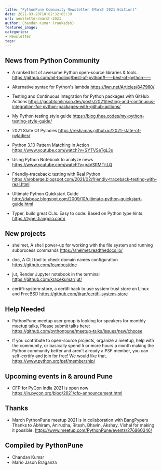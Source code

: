 ```yaml
---
title: "PythonPune Community Newsletter [March 2021 Edition]"
date: 2021-03-20T10:02:32+05:30
url: newsletter/march-2021
author: Chandan Kumar (raukadah)
featured_image:
categories:
- Newsletter
tags:
---
```


## News from Python Community

* A ranked list of awesome Python open-source libraries & tools. 
  https://github.com/ml-tooling/best-of-python#----best-of-python----

* Alternative syntax for Python's lambda 
  https://lwn.net/Articles/847960/

* Testing and Continuous Integration for Python packages with GitHub Actions 
  https://jacobtomlinson.dev/posts/2021/testing-and-continuous-integration-for-python-packages-with-github-actions/

* My Python testing style guide 
  https://blog.thea.codes/my-python-testing-style-guide/

* 2021 State Of Pyladies 
  https://reshamas.github.io/2021-state-of-pyladies/

* Python 3.10 Pattern Matching in Action 
  https://www.youtube.com/watch?v=SYTVSeTgL3s

* Using Python Notebook to analyze news 
  https://www.youtube.com/watch?v=paVSRMTitLQ

* Friendly-traceback: testing with Real Python 
  https://aroberge.blogspot.com/2021/02/friendly-traceback-testing-with-real.html

* Ultimate Python Quickstart Guide 
  http://dabeaz.blogspot.com/2009/10/ultimate-python-quickstart-guide.html

* Typer, build great CLIs. Easy to code. Based on Python type hints. 
  https://typer.tiangolo.com/

## New projects

* shelmet, A shell power-up for working with the file system and running subprocess commands 
  https://shelmet.readthedocs.io/

* dnc, A CLI tool to check domain names configuration 
  https://github.com/fcambus/dnc

* jut, Render Jupyter notebook in the terminal 
  https://github.com/kracekumar/jut/

* certifi-system-store, a certifi hack to use system trust store on Linux and FreeBSD 
  https://github.com/tiran/certifi-system-store

## Help Needed

* PythonPune meetup user group is looking for speakers for monthly meetup talks,
  Please submit talks here: https://github.com/pythonpune/meetup-talks/issues/new/choose

* If you contribute to open-source projects, organize a meetup, help with the community,
  or basically spend 5 or more hours a month making the Python community better and
  aren't already a PSF member, you can self-certify and join for free! We would like that. 
  https://www.python.org/psf/membership/

## Upcoming events in & around Pune

* CFP for PyCon India 2021 is open now 
  https://in.pycon.org/blog/2021/cfp-announcement.html

## Thanks

* March PythonPune meetup 2021 is in collaboration with BangPypers
  Thanks to Abhiram, Anirudha, Ritesh, Bhavin, Akshay, Vishal for making it possible. 
  https://www.meetup.com/PythonPune/events/276960346/

## Compiled by PythonPune

* Chandan Kumar
* Mario Jason Braganza
